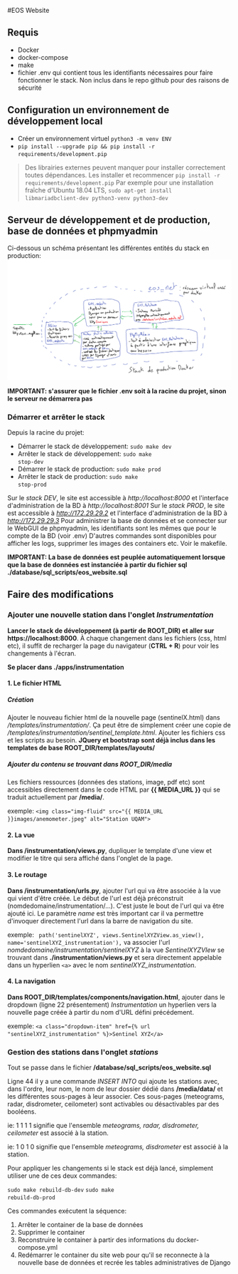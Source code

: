 #EOS Website

## Requis
* Docker 
* docker-compose
* make
* fichier .env qui contient tous les identifiants nécessaires pour faire fonctionner le stack. Non inclus dans le repo github pour des raisons de sécurité

## Configuration un environnement de développement local

* Créer un environnement virtuel <code>python3 -m venv ENV</code>
* <code>pip install --upgrade pip && pip install -r requirements/development.pip</code>

> Des librairies externes peuvent manquer pour installer correctement toutes dépendances. Les installer et recommencer <code>pip install -r requirements/development.pip</code>
Par exemple pour une installation fraîche d'Ubuntu 18.04 LTS, 
<code>sudo apt-get install libmariadbclient-dev python3-venv python3-dev</code>

## Serveur de développement et de production, base de données et phpmyadmin
Ci-dessous un schéma présentant les différentes entités du stack en production:
![production stack](resources/docker-compose-production.png)


**IMPORTANT: s'assurer que le fichier .env soit à la racine du projet, sinon le serveur ne démarrera pas**
### Démarrer et arrêter le stack
Depuis la racine du projet:

* Démarrer le stack de développement:  <code>sudo make dev</code>
* Arrêter le stack de développement: <code>sudo make stop-dev</code>
* Démarrer le stack de production:  <code>sudo make prod</code>
* Arrêter le stack de production: <code>sudo make stop-prod</code>

Sur le *stack DEV*, le site est accessible à *http://localhost:8000* et l'interface d'administration de la BD à *http://localhost:8001*
Sur le *stack PROD*, le site est accessible à *http://172.29.29.2* et l'interface d'administration de la BD à *http://172.29.29.3*
Pour administrer la base de données et se connecter sur le WebGUI de phpmyadmin, les identifiants sont les mêmes que pour le compte de la BD (voir .env)
D'autres commandes sont disponibles pour afficher les logs, supprimer les images des containers etc. Voir le makefile.

**IMPORTANT: La base de données est peuplée automatiquement lorsque que la base de données est instanciée à partir du fichier sql ./database/sql_scripts/eos_website.sql**

## Faire des modifications 
### Ajouter une nouvelle station dans l'onglet *Instrumentation*

**Lancer le stack de développement (à partir de ROOT_DIR) et aller sur https://localhost:8000**. À chaque changement dans les fichiers (css, html etc), il suffit de recharger la page du navigateur (**CTRL + R**) pour voir les changements à l'écran.


**Se placer dans ./apps/instrumentation**

#### 1. Le fichier HTML
##### Création

Ajouter le nouveau fichier html de la nouvelle page (sentinelX.html) dans */templates/instrumentation/*. Ça peut être de simplement créer une copie de */templates/instrumentation/sentinel_template.html*. Ajouter les fichiers css et les scripts au besoin. **JQuery et bootstrap sont déjà inclus dans les templates de base ROOT_DIR/templates/layouts/**

##### Ajouter du contenu se trouvant dans ROOT_DIR/media
Les fichiers ressources (données des stations, image, pdf etc) sont accessibles directement dans le code HTML par **{{ MEDIA_URL }}** qui se traduit actuellement par **/media/**.

exemple: `<img class="img-fluid" src="{{ MEDIA_URL }}images/anemometer.jpeg" alt="Station UQAM">`

#### 2. La vue 
**Dans /instrumentation/views.py**, dupliquer le template d'une view et modifier le titre qui sera affiché dans l'onglet de la page.

#### 3. Le routage
**Dans /instrumentation/urls.py**, ajouter l'url qui va être associée à la vue qui vient d'être créée. Le début de l'url est déjà préconstruit (nomdedomaine/instrumentation/...). C'est juste le bout de l'url qui va être ajouté ici. Le paramètre *name* est très important car il va permettre d'invoquer directement l'url dans la barre de navigation du site.

exemple: ` path('sentinelXYZ', views.SentinelXYZView.as_view(), name='sentinelXYZ_instrumentation'),` va associer l'url *nomdedomaine/instrumentation/sentinelXYZ* à la vue *SentinelXYZVIew* se trouvant dans **./instrumentation/views.py** et sera directement appelable dans un hyperlien `<a>` avec le nom *sentinelXYZ_instrumentation*.

#### 4. La navigation
**Dans ROOT_DIR/templates/components/navigation.html**, ajouter dans le dropdown (ligne 22 présentement) *Instrumentation* un hyperlien vers la nouvelle page créée à partir du nom d'URL défini précédement.

exemple: `<a class="dropdown-item" href={% url "sentinelXYZ_instrumentation" %}>Sentinel XYZ</a>` 

### Gestion des stations dans l'onglet *stations*
Tout se passe dans le fichier **/database/sql_scripts/eos_website.sql**

Ligne 44 il y a une commande *INSERT INTO* qui ajoute les stations avec, dans l'ordre, leur nom, le nom de leur dossier dédié dans **/media/data/** et les différentes sous-pages à leur associer. Ces sous-pages (meteograms, radar, disdrometer, ceilometer) sont activables ou désactivables par des booléens. 

ie: 1 1 1 1 signifie que l'ensemble *meteograms, radar, disdrometer, ceilometer* est associé à la station.

ie: 1 0 1 0 signifie que l'ensemble *meteograms, disdrometer* est associé à la station.

Pour appliquer les changements si le stack est déjà lancé, simplement utiliser une de ces deux commandes:

<code>sudo make rebuild-db-dev</code>
<code>sudo make rebuild-db-prod</code>

Ces commandes exécutent la séquence:
1. Arrêter le container de la base de données
2. Supprimer le container
3. Reconstruire le container à partir des informations du docker-compose.yml
4. Redémarrer le container du site web pour qu'il se reconnecte à la nouvelle base de données et recrée les tables administratives de Django
